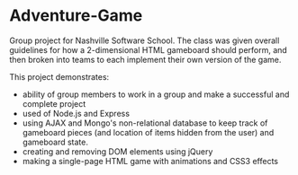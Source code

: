 Adventure-Game
==============

Group project for Nashville Software School. The class was given overall guidelines for how a 2-dimensional HTML gameboard should perform, and then broken into teams to each implement their own version of the game.

This project demonstrates:
* ability of group members to work in a group and make a successful and complete project
* used of Node.js and Express
* using AJAX and Mongo's non-relational database to keep track of gameboard pieces (and location of
items hidden from the user) and gameboard state.
* creating and removing DOM elements using jQuery
* making a single-page HTML game with animations and CSS3 effects
